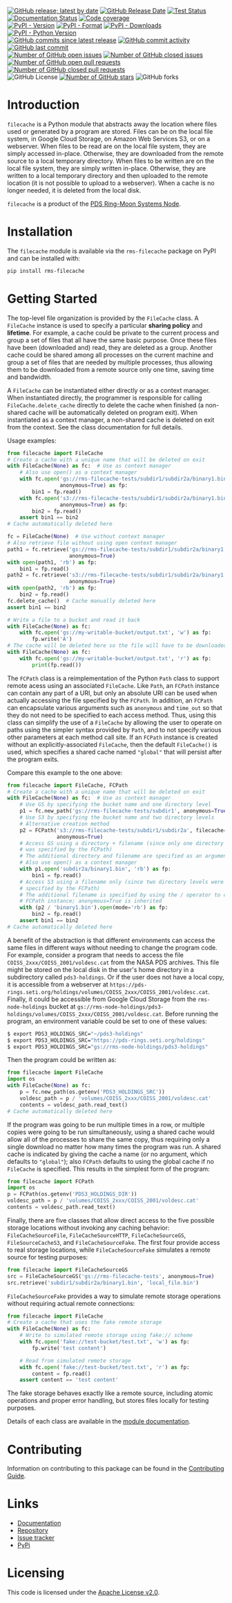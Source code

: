[![GitHub release; latest by date](https://img.shields.io/github/v/release/SETI/rms-filecache)](https://github.com/SETI/rms-filecache/releases)
[![GitHub Release Date](https://img.shields.io/github/release-date/SETI/rms-filecache)](https://github.com/SETI/rms-filecache/releases)
[![Test Status](https://img.shields.io/github/actions/workflow/status/SETI/rms-filecache/run-tests.yml?branch=main)](https://github.com/SETI/rms-filecache/actions)
[![Documentation Status](https://readthedocs.org/projects/rms-filecache/badge/?version=latest)](https://rms-filecache.readthedocs.io/en/latest/?badge=latest)
[![Code coverage](https://img.shields.io/codecov/c/github/SETI/rms-filecache/main?logo=codecov)](https://codecov.io/gh/SETI/rms-filecache)
<br />
[![PyPI - Version](https://img.shields.io/pypi/v/rms-filecache)](https://pypi.org/project/rms-filecache)
[![PyPI - Format](https://img.shields.io/pypi/format/rms-filecache)](https://pypi.org/project/rms-filecache)
[![PyPI - Downloads](https://img.shields.io/pypi/dm/rms-filecache)](https://pypi.org/project/rms-filecache)
[![PyPI - Python Version](https://img.shields.io/pypi/pyversions/rms-filecache)](https://pypi.org/project/rms-filecache)
<br />
[![GitHub commits since latest release](https://img.shields.io/github/commits-since/SETI/rms-filecache/latest)](https://github.com/SETI/rms-filecache/commits/main/)
[![GitHub commit activity](https://img.shields.io/github/commit-activity/m/SETI/rms-filecache)](https://github.com/SETI/rms-filecache/commits/main/)
[![GitHub last commit](https://img.shields.io/github/last-commit/SETI/rms-filecache)](https://github.com/SETI/rms-filecache/commits/main/)
<br />
[![Number of GitHub open issues](https://img.shields.io/github/issues-raw/SETI/rms-filecache)](https://github.com/SETI/rms-filecache/issues)
[![Number of GitHub closed issues](https://img.shields.io/github/issues-closed-raw/SETI/rms-filecache)](https://github.com/SETI/rms-filecache/issues)
[![Number of GitHub open pull requests](https://img.shields.io/github/issues-pr-raw/SETI/rms-filecache)](https://github.com/SETI/rms-filecache/pulls)
[![Number of GitHub closed pull requests](https://img.shields.io/github/issues-pr-closed-raw/SETI/rms-filecache)](https://github.com/SETI/rms-filecache/pulls)
<br />
![GitHub License](https://img.shields.io/github/license/SETI/rms-filecache)
[![Number of GitHub stars](https://img.shields.io/github/stars/SETI/rms-filecache)](https://github.com/SETI/rms-filecache/stargazers)
![GitHub forks](https://img.shields.io/github/forks/SETI/rms-filecache)

# Introduction

`filecache` is a Python module that abstracts away the location where files used or
generated by a program are stored. Files can be on the local file system, in Google Cloud
Storage, on Amazon Web Services S3, or on a webserver. When files to be read are on the
local file system, they are simply accessed in-place. Otherwise, they are downloaded from
the remote source to a local temporary directory. When files to be written are on the
local file system, they are simply written in-place. Otherwise, they are written to a
local temporary directory and then uploaded to the remote location (it is not possible to
upload to a webserver). When a cache is no longer needed, it is deleted from the local
disk.

`filecache` is a product of the [PDS Ring-Moon Systems Node](https://pds-rings.seti.org).

# Installation

The `filecache` module is available via the `rms-filecache` package on PyPI and can be
installed with:

```sh
pip install rms-filecache
```

# Getting Started

The top-level file organization is provided by the `FileCache` class. A `FileCache`
instance is used to specify a particular **sharing policy** and **lifetime**. For example,
a cache could be private to the current process and group a set of files that all have the
same basic purpose. Once these files have been (downloaded and) read, they are deleted as
a group. Another cache could be shared among all processes on the current machine and
group a set of files that are needed by multiple processes, thus allowing them to be
downloaded from a remote source only one time, saving time and bandwidth.

A `FileCache` can be instantiated either directly or as a context manager. When
instantiated directly, the programmer is responsible for calling `FileCache.delete_cache`
directly to delete the cache when finished (a non-shared cache will be automatically
deleted on program exit). When instantiated as a context manager, a non-shared cache is
deleted on exit from the context. See the class documentation for full details.

Usage examples:

```python
from filecache import FileCache
# Create a cache with a unique name that will be deleted on exit
with FileCache(None) as fc:  # Use as context manager
    # Also use open() as a context manager
    with fc.open('gs://rms-filecache-tests/subdir1/subdir2a/binary1.bin', 'rb',
                 anonymous=True) as fp:
        bin1 = fp.read()
    with fc.open('s3://rms-filecache-tests/subdir1/subdir2a/binary1.bin', 'rb',
                 anonymous=True) as fp:
        bin2 = fp.read()
    assert bin1 == bin2
# Cache automatically deleted here

fc = FileCache(None)  # Use without context manager
# Also retrieve file without using open context manager
path1 = fc.retrieve('gs://rms-filecache-tests/subdir1/subdir2a/binary1.bin',
                    anonymous=True)
with open(path1, 'rb') as fp:
    bin1 = fp.read()
path2 = fc.retrieve('s3://rms-filecache-tests/subdir1/subdir2a/binary1.bin',
                    anonymous=True)
with open(path2, 'rb') as fp:
    bin2 = fp.read()
fc.delete_cache()  # Cache manually deleted here
assert bin1 == bin2

# Write a file to a bucket and read it back
with FileCache(None) as fc:
    with fc.open('gs://my-writable-bucket/output.txt', 'w') as fp:
        fp.write('A')
# The cache will be deleted here so the file will have to be downloaded
with FileCache(None) as fc:
    with fc.open('gs://my-writable-bucket/output.txt', 'r') as fp:
        print(fp.read())
```

The `FCPath` class is a reimplementation of the Python `Path` class to support remote
acess using an associated `FileCache`. Like `Path`, an `FCPath` instance can contain any
part of a URI, but only an absolute URI can be used when actually accessing the file
specified by the `FCPath`. In addition, an `FCPath` can encapsulate various arguments such
as `anonymous` and `time_out` so that they do not need to be specified to each access
method. Thus, using this class can simplify the use of a `FileCache` by allowing the user
to operate on paths using the simpler syntax provided by `Path`, and to not specify
various other parameters at each method call site. If an `FCPath` instance is created
without an explicitly-associated `FileCache`, then the default `FileCache()` is used,
which specifies a shared cache named `"global"` that will persist after the program exits.

Compare this example to the one above:

```python
from filecache import FileCache, FCPath
# Create a cache with a unique name that will be deleted on exit
with FileCache(None) as fc:  # Use as context manager
    # Use GS by specifying the bucket name and one directory level
    p1 = fc.new_path('gs://rms-filecache-tests/subdir1', anonymous=True)
    # Use S3 by specifying the bucket name and two directory levels
    # Alternative creation method
    p2 = FCPath('s3://rms-filecache-tests/subdir1/subdir2a', filecache=fc,
                anonymous=True)
    # Access GS using a directory + filename (since only one directory level
    # was specified by the FCPath)
    # The additional directory and filename are specified as an argument to open()
    # Also use open() as a context manager
    with p1.open('subdir2a/binary1.bin', 'rb') as fp:
        bin1 = fp.read()
    # Access S3 using a filename only (since two directory levels were already
    # specified by the FCPath)
    # The additional filename is specified by using the / operator to create a new
    # FCPath instance; anonymous=True is inherited
    with (p2 / 'binary1.bin').open(mode='rb') as fp:
        bin2 = fp.read()
    assert bin1 == bin2
# Cache automatically deleted here
```

A benefit of the abstraction is that different environments can access the same files in
different ways without needing to change the program code. For example, consider a program
that needs to access the file ``COISS_2xxx/COISS_2001/voldesc.cat`` from the NASA PDS
archives. This file might be stored on the local disk in the user's home directory in a
subdirectory called ``pds3-holdings``. Or if the user does not have a local copy, it is
accessible from a webserver at
``https://pds-rings.seti.org/holdings/volumes/COISS_2xxx/COISS_2001/voldesc.cat``.
Finally, it could be accessible from Google Cloud Storage from the ``rms-node-holdings``
bucket at
``gs://rms-node-holdings/pds3-holdings/volumes/COISS_2xxx/COISS_2001/voldesc.cat``. Before
running the program, an environment variable could be set to one of these values:

```sh
$ export PDS3_HOLDINGS_SRC="~/pds3-holdings"
$ export PDS3_HOLDINGS_SRC="https://pds-rings.seti.org/holdings"
$ export PDS3_HOLDINGS_SRC="gs://rms-node-holdings/pds3-holdings"
```

Then the program could be written as:

```python
from filecache import FileCache
import os
with FileCache(None) as fc:
    p = fc.new_path(os.getenv('PDS3_HOLDINGS_SRC'))
    voldesc_path = p / 'volumes/COISS_2xxx/COISS_2001/voldesc.cat'
    contents = voldesc_path.read_text()
# Cache automatically deleted here
```

If the program was going to be run multiple times in a row, or multiple copies were going
to be run simultaneously, using a shared cache would allow all of the processes to share
the same copy, thus requiring only a single download no matter how many times the program
was run. A shared cache is indicated by giving the cache a name (or no argument, which
defaults to ``"global"``); also `FCPath` defaults to using the global cache if no
`FileCache` is specified. This results in the simplest form of the program:

```python
from filecache import FCPath
import os
p = FCPath(os.getenv('PDS3_HOLDINGS_DIR'))
voldesc_path = p / 'volumes/COISS_2xxx/COISS_2001/voldesc.cat'
contents = voldesc_path.read_text()
```

Finally, there are five classes that allow direct access to the five possible storage
locations without invoking any caching behavior: `FileCacheSourceFile`,
`FileCacheSourceHTTP`, `FileCacheSourceGS`, `FileSourceCacheS3`, and `FileCacheSourceFake`.
The first four provide access to real storage locations, while `FileCacheSourceFake`
simulates a remote source for testing purposes:

```python
from filecache import FileCacheSourceGS
src = FileCacheSourceGS('gs://rms-filecache-tests', anonymous=True)
src.retrieve('subdir1/subdir2a/binary1.bin', 'local_file.bin')
```

`FileCacheSourceFake` provides a way to simulate remote storage operations without
requiring actual remote connections:

```python
from filecache import FileCache
# Create a cache that uses the fake remote storage
with FileCache(None) as fc:
    # Write to simulated remote storage using fake:// scheme
    with fc.open('fake://test-bucket/test.txt', 'w') as fp:
        fp.write('test content')

    # Read from simulated remote storage
    with fc.open('fake://test-bucket/test.txt', 'r') as fp:
        content = fp.read()
    assert content == 'test content'
```

The fake storage behaves exactly like a remote source, including atomic operations and
proper error handling, but stores files locally for testing purposes.

Details of each class are available in the [module documentation](https://rms-filecache.readthedocs.io/en/latest/module.html).

# Contributing

Information on contributing to this package can be found in the
[Contributing Guide](https://github.com/SETI/rms-filecache/blob/main/CONTRIBUTING.md).

# Links

- [Documentation](https://rms-filecache.readthedocs.io)
- [Repository](https://github.com/SETI/rms-filecache)
- [Issue tracker](https://github.com/SETI/rms-filecache/issues)
- [PyPi](https://pypi.org/project/rms-filecache)

# Licensing

This code is licensed under the [Apache License v2.0](https://github.com/SETI/rms-filecache/blob/main/LICENSE).
